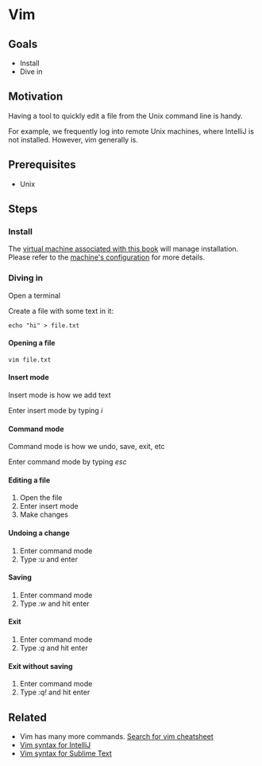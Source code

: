 # Vim

## Goals

* Install
* Dive in

## Motivation

Having a tool to quickly edit a file from the Unix command line is handy.

For example, we frequently log into remote Unix machines, where IntelliJ is not installed. However, vim generally is. 

## Prerequisites

* Unix

## Steps

### Install

The [virtual machine associated with this book](tools/vagrant.md) will manage installation. Please refer to the [machine's configuration](../Vagrantfile) for more details.

### Diving in

Open a terminal

Create a file with some text in it:

```
echo "hi" > file.txt
```

#### Opening a file

```
vim file.txt
```

#### Insert mode

Insert mode is how we add text

Enter insert mode by typing _i_

#### Command mode

Command mode is how we undo, save, exit, etc

Enter command mode by typing _esc_

#### Editing a file

1. Open the file
1. Enter insert mode
1. Make changes

#### Undoing a change

1. Enter command mode
1. Type _:u_ and enter

#### Saving

1. Enter command mode
1. Type _:w_ and hit enter

#### Exit

1. Enter command mode
1. Type _:q_ and hit enter

#### Exit without saving

1. Enter command mode
1. Type _:q!_ and hit enter

## Related

* Vim has many more commands. [Search for vim cheatsheet](https://www.google.com/webhp?#q=vim+cheatsheet)
* [Vim syntax for IntelliJ](https://plugins.jetbrains.com/plugin/164)
* [Vim syntax for Sublime Text](https://www.sublimetext.com/docs/3/vintage.html)

